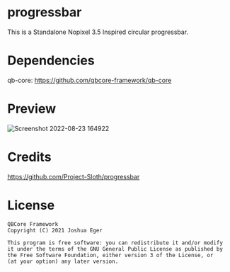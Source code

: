 # progressbar
This is a Standalone Nopixel 3.5 Inspired circular progressbar. 

# Dependencies
qb-core: https://github.com/qbcore-framework/qb-core

# Preview
![Screenshot 2022-08-23 164922](https://user-images.githubusercontent.com/108560629/186263042-6bb2c99f-b418-43ea-b99c-6e77e19ff1d2.png)

# Credits

https://github.com/Project-Sloth/progressbar

# License

    QBCore Framework
    Copyright (C) 2021 Joshua Eger

    This program is free software: you can redistribute it and/or modify
    it under the terms of the GNU General Public License as published by
    the Free Software Foundation, either version 3 of the License, or
    (at your option) any later version.
